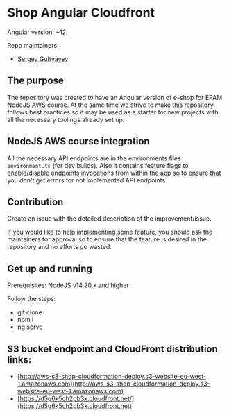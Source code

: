 # Shop Angular Cloudfront

Angular version: ~12.

Repo maintainers:

- [Sergey Gultyayev](https://github.com/gultyayev)

## The purpose

The repository was created to have an Angular version of e-shop for EPAM NodeJS AWS course. At the same time we strive to make this repository follows best practices so it may be used as a starter for new projects with all the necessary toolings already set up.

## NodeJS AWS course integration

All the necessary API endpoints are in the environments files `environment.ts` (for dev builds). Also it contains feature flags to enable/disable endpoints invocations from within the app so to ensure that you don't get errors for not implemented API endpoints.

## Contribution

Create an issue with the detailed description of the improvement/issue.

If you would like to help implementing some feature, you should ask the maintainers for approval so to ensure that the feature is desired in the repository and no efforts go wasted.

## Get up and running

Prerequisites: NodeJS v14.20.x and higher

Follow the steps:

- git clone
- npm i
- ng serve

## S3 bucket endpoint and CloudFront distribution links:

- [http://aws-s3-shop-cloudformation-deploy.s3-website-eu-west-1.amazonaws.com](http://aws-s3-shop-cloudformation-deploy.s3-website-eu-west-1.amazonaws.com)
- [https://d5g6k5ch2pb3x.cloudfront.net/](https://d5g6k5ch2pb3x.cloudfront.net)
